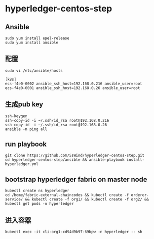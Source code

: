 # hyperledger-centos-step

## Ansible
```
sudo yum install epel-release
sudo yum install ansible
```
## 配置
```
sudo vi /etc/ansible/hosts
```
```
[k8s]
ecs-f4e0-0002 ansible_ssh_host=192.168.0.216 ansible_user=root
ecs-f4e0-0001 ansible_ssh_host=192.168.0.26 ansible_user=root
```
## 生成pub key
```
ssh-keygen
ssh-copy-id -i ~/.ssh/id_rsa root@192.168.0.216
ssh-copy-id -i ~/.ssh/id_rsa root@192.168.0.26
ansible -m ping all
```

## run playbook
```
git clone https://github.com/5sWind/hyperledger-centos-step.git
cd hyperledger-centos-step/ansible && ansible-playbook install-hyperledger.yml
```

## bootstrap hyperledger fabric on master node
```
kubectl create ns hyperledger
cd /home/fabric-external-chaincodes && kubectl create -f orderer-service/ && kubectl create -f org1/ && kubectl create -f org2/ && kubectl get pods -n hyperledger
```

## 进入容器
```
kubectl exec -it cli-org1-cd94d9b97-69bpw -n hyperledger -- sh
```
